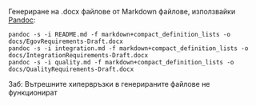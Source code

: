 ﻿Генериране на .docx файлове от Markdown файлове, използвайки <a href="http://pandoc.org/">Pandoc</a>:

    pandoc -s -i README.md -f markdown+compact_definition_lists -o docs/EgovRequirements-Draft.docx
	pandoc -s -i integration.md -f markdown+compact_definition_lists -o docs/IntegrationRequirements-Draft.docx
	pandoc -s -i quality.md -f markdown+compact_definition_lists -o docs/QualityRequirements-Draft.docx
	
Заб: Вътрешните хипервръзки в генерираните файлове не функционират